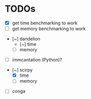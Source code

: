 # TODOs

- [x] get time benchmarking to work
- [ ] get memory benchmarking to work

- [~] dandelion
    - [~] time
    - [ ] memory
- [ ] immcantation (Python)?
- [~] scirpy
    - [x] time
    - [ ] memory
- [ ] conga